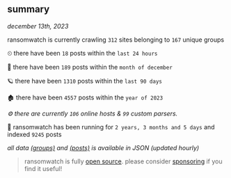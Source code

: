 
## summary
_december 13th, 2023_

ransomwatch is currently crawling `312` sites belonging to `167` unique groups

⏲ there have been `18` posts within the `last 24 hours`

🦈 there have been `189` posts within the `month of december`

🪐 there have been `1310` posts within the `last 90 days`

🏚 there have been `4557` posts within the `year of 2023`

_⚙️ there are currently `106` online hosts & `99` custom parsers._

🦕 ransomwatch has been running for `2 years, 3 months and 5 days` and indexed `9245` posts

_all data  [(groups)](http://ransomwhat.telemetry.ltd/groups) and [(posts)](http://ransomwhat.telemetry.ltd/posts) is available in JSON (updated hourly)_

> ransomwatch is fully [open source](https://github.com/joshhighet/ransomwatch#ransomwatch--). please consider [sponsoring](https://github.com/sponsors/joshhighet) if you find it useful!
